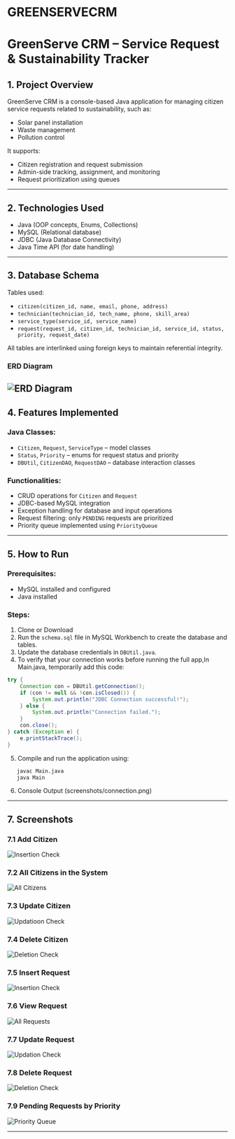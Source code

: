# GREENSERVECRM
# GreenServe CRM – Service Request & Sustainability Tracker

## 1. Project Overview
GreenServe CRM is a console-based Java application for managing citizen service requests related to sustainability, such as:
- Solar panel installation
- Waste management
- Pollution control

It supports:
- Citizen registration and request submission
- Admin-side tracking, assignment, and monitoring
- Request prioritization using queues

---

## 2. Technologies Used
- Java (OOP concepts, Enums, Collections)
- MySQL (Relational database)
- JDBC (Java Database Connectivity)
- Java Time API (for date handling)

---

## 3. Database Schema
Tables used:
- `citizen(citizen_id, name, email, phone, address)`
- `technician(technician_id, tech_name, phone, skill_area)`
- `service_type(service_id, service_name)`
- `request(request_id, citizen_id, technician_id, service_id, status, priority, request_date)`

All tables are interlinked using foreign keys to maintain referential integrity.

### ERD Diagram
![ERD Diagram](screenshots/erd.png)
---

## 4. Features Implemented

### Java Classes:
- `Citizen`, `Request`, `ServiceType` – model classes
- `Status`, `Priority` – enums for request status and priority
- `DBUtil`, `CitizenDAO`, `RequestDAO` – database interaction classes

### Functionalities:
- CRUD operations for `Citizen` and `Request`
- JDBC-based MySQL integration
- Exception handling for database and input operations
- Request filtering: only `PENDING` requests are prioritized
- Priority queue implemented using `PriorityQueue`

---

## 5. How to Run

### Prerequisites:
- MySQL installed and configured
- Java installed

### Steps:
1. Clone or Download
2. Run the `schema.sql` file in MySQL Workbench to create the database and tables.
3. Update the database credentials in `DBUtil.java`.
4. To verify that your connection works before      running the full app,In Main.java, temporarily add this code:
```java
try {
    Connection con = DBUtil.getConnection();
    if (con != null && !con.isClosed()) {
        System.out.println("JDBC Connection successful!");
    } else {
        System.out.println("Connection failed.");
    }
    con.close();
} catch (Exception e) {
    e.printStackTrace();
}
```

5. Compile and run the application using:
```bash
   javac Main.java
   java Main
```
6. Console Output (screenshots/connection.png)
---

## 7. Screenshots

### 7.1 Add Citizen
![Insertion Check](screenshots/citizeninsert.png)

### 7.2 All Citizens in the System
![All Citizens](screenshots/view_citizen_record.png)

### 7.3 Update Citizen
![Updatioon Check](screenshots/citizenupdate.png)

### 7.4 Delete Citizen
![Deletion Check](screenshots/citizendelete.png)

### 7.5 Insert Request
![Insertion Check](screenshots/add_request.png)

### 7.6 View Request
![All Requests](screenshots/view_all_request.png)

### 7.7 Update Request
![Updation Check](screenshots/update_request.png)

### 7.8 Delete Request
![Deletion Check](screenshots/request_delete.png)

### 7.9 Pending Requests by Priority
![Priority Queue](screenshots/priorityqueue.png)

---